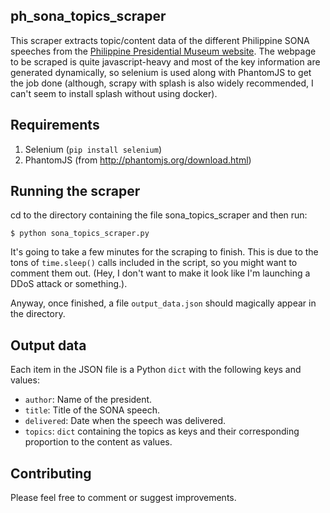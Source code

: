 ## ph_sona_topics_scraper
This scraper extracts topic/content data of the different Philippine SONA speeches from the [Philippine Presidential Museum website](http://malacanang.gov.ph/sona-content-charts-and-word-clouds/). The webpage to be scraped is quite javascript-heavy and most of the key information are generated dynamically, so selenium is used along with PhantomJS to get the job done (although, scrapy with splash is also widely recommended, I can't seem to install splash without using docker).

## Requirements
1. Selenium (`pip install selenium`)
2. PhantomJS (from http://phantomjs.org/download.html)

## Running the scraper
cd to the directory containing the file sona_topics_scraper and then run:
```
$ python sona_topics_scraper.py
```
It's going to take a few minutes for the scraping to finish. This is due to the tons of `time.sleep()` calls included in the script, so you might want to comment them out. (Hey, I don't want to make it look like I'm launching a DDoS attack or something.).

Anyway, once finished, a file `output_data.json` should magically appear in the directory.

## Output data
Each item in the JSON file is a Python `dict` with the following keys and values:
* `author`: Name of the president.
* `title`: Title of the SONA speech.
* `delivered`: Date when the speech was delivered.
* `topics`: `dict` containing the topics as keys and their corresponding proportion to the content as values.

## Contributing
Please feel free to comment or suggest improvements.
